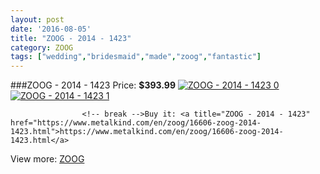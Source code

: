 ```yaml
---
layout: post
date: '2016-08-05'
title: "ZOOG - 2014 - 1423"
category: ZOOG
tags: ["wedding","bridesmaid","made","zoog","fantastic"]
---
```

###ZOOG - 2014 - 1423
Price: **$393.99**
<a href="https://www.metalkind.com/en/zoog/16606-zoog-2014-1423.html"><img src="http://img.metalkind.com/63308-thickbox_default/zoog-2014-1423.jpg" alt="ZOOG - 2014 - 1423 0" /></a>
<a href="https://www.metalkind.com/en/zoog/16606-zoog-2014-1423.html"><img src="http://img.metalkind.com/63311-thickbox_default/zoog-2014-1423.jpg" alt="ZOOG - 2014 - 1423 1" /></a>


					<!-- break -->Buy it: <a title="ZOOG - 2014 - 1423" href="https://www.metalkind.com/en/zoog/16606-zoog-2014-1423.html">https://www.metalkind.com/en/zoog/16606-zoog-2014-1423.html</a>
View more: [ZOOG](https://www.metalkind.com/en/205-zoog)
